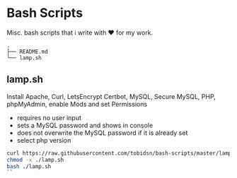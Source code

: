 # Bash Scripts

Misc. bash scripts that i write with ❤️ for my work.


```
.
├── README.md
└── lamp.sh

```

## lamp.sh

Install Apache, Curl, LetsEncrypt Certbot, MySQL, Secure MySQL, PHP, phpMyAdmin, enable Mods and set Permissions

- requires no user input
- sets a MySQL password and shows in console
- does not overwrite the MySQL password if it is already set
- select php version

```bash
curl https://raw.githubusercontent.com/tobidsn/bash-scripts/master/lamp.sh | bash
chmod -x ./lamp.sh
bash ./lamp.sh
``